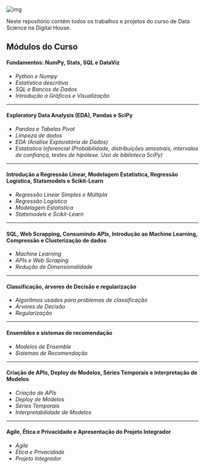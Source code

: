 ![img](https://raw.githubusercontent.com/arthurtavari/portfolio_data_science/master/img/layout.jpg)

Neste repositório contém todos os trabalhos e projetos do curso de Data Science na Digital House.

## Módulos do Curso

#### Fundamentos: NumPy, Stats, SQL e DataViz
* *Python e Numpy* 
* *Estatística descritiva*
* *SQL e Bancos de Dados*
* *Introdução a Gráficos e Visualização*

*** 

#### Exploratory Data Analysis (EDA), Pandas e SciPy
* *Pandas e Tabelas Pivot*
* *Limpeza de dados*
* *EDA (Análise Exploratória de Dados)*
* *Estatística Inferencial (Probabilidade, distribuições amostrais, intervalos de confiança, testes de hipótese. Uso de biblioteca SciPy)*

---
#### Introdução a Regressão Linear, Modelagem Estatística, Regressão Logística, Statsmodels e Scikit-Learn
* *Regressão Linear Simples e Múltipla*
* *Regressão Logística*
* *Modelagem Estatística*
* *Statsmodels e Scikit-Learn*

---
#### SQL, Web Scrapping, Consumindo APIs, Introdução ao Machine Learning, Compressão e Clusterização de dados
* *Machine Learning*
* *APIs e Web Scraping*
* *Redução de Dimensionalidade*

---
#### Classificação, árvores de Decisão e regularização
* *Algoritmos usados para problemas de classificação*
* *Árvores de Decisão*
* *Regularização*

---
#### Ensembles e sistemas de recomendação
* *Modelos de Ensemble*
* *Sistemas de Recomendação*

---
#### Criação de APIs, Deploy de Modelos, Séries Temporais e interpretação de Modelos
* *Criação de APIs*
* *Deploy de Modelos*
* *Séries Temporais*
* *Interpretabilidade de Modelos*

---
#### Agile, Ética e Privacidade e Apresentação do Projeto Integrador
* *Agile*
* *Ética e Privacidade*
* *Projeto Integrador*
